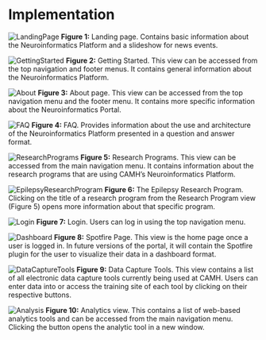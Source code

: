 # Implementation

![LandingPage](/uploads/325fb6e4b2972d8c916dcfb3176c8dc4/LandingPage.png)
**Figure 1:** Landing page. Contains basic information about the Neuroinformatics Platform and a slideshow for news events.  

![GettingStarted](/uploads/7528b357d122497baf68866ce4d3fe81/GettingStarted.png)
**Figure 2:** Getting Started. This view can be accessed from the top navigation and footer menus. It contains general information about the Neuroinformatics Platform.

![About](/uploads/e2d353e15b1b1b5df78898e8368e5777/About.png)
**Figure 3:** About page. This view can be accessed from the top navigation menu and the footer menu. It contains more specific information about the Neuroinformatics Portal.

![FAQ](/uploads/94bde23c9b60f0f7ad84feeef2948fb3/FAQ.png)
**Figure 4:** FAQ. Provides information about the use and architecture of the Neuroinformatics Platform presented in a question and answer format.

![ResearchPrograms](/uploads/8c6f49c7345a9d497500a659c45a4851/ResearchPrograms.png)
**Figure 5:** Research Programs. This view can be accessed from the main navigation menu. It contains information about the research programs that are using CAMH’s Neuroinformatics Platform.

![EpilepsyResearchProgram](/uploads/292a213a1ffde257b92b2f53831bbf14/EpilepsyResearchProgram.png)
**Figure 6:** The Epilepsy Research Program. Clicking on the title of a research program from the Research Program view (Figure 5) opens more information about that specific program.

![Login](/uploads/fc098ed388f0503244152518c47b6d52/Login.png)
**Figure 7:** Login. Users can log in using the top navigation menu.

![Dashboard](/uploads/1a045d946c980f2b0cb934d73a90b4c3/Dashboard.png)
**Figure 8:** Spotfire Page. This view is the home page once a user is logged in. In future versions of the portal, it will contain the Spotfire plugin for the user to visualize their data in a dashboard format.

![DataCaptureTools](/uploads/32d6f04b07778700d32e156f79c8aef7/DataCaptureTools.png)
**Figure 9:** Data Capture Tools. This view contains a list of all electronic data capture tools currently being used at CAMH. Users can enter data into or access the training site of each tool by clicking on their respective buttons.

![Analysis](/uploads/1df904bc5fb347a0a0e443cee01cd85c/Analysis.png)
**Figure 10:** Analytics view. This contains a list of web-based analytics tools and can be accessed from the main navigation menu. Clicking the button opens the analytic tool in a new window.